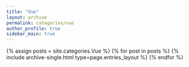 ```yaml
---
title: "Vue"
layout: archive
permalink: categories/vue
author_profile: true
sidebar_main: true
---
```



{% assign posts = site.categories.Vue %}
{% for post in posts %} {% include archive-single.html type=page.entries_layout %} {% endfor %}